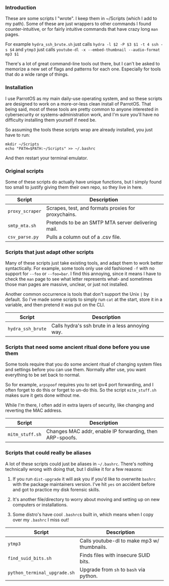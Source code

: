 ### Introduction
These are some scripts I "wrote". I keep them in ~/Scripts (which I add to my path).
Some of these are just wrappers to other commands I found counter-intuitive, or for
fairly intuitive commands that have crazy long `man` pages.

For example `hydra_ssh_brute.sh` just calls `hydra -l $2 -P $3 $1 -t 4 ssh -s $4`
and `ytmp3` just calls `youtube-dl -x --embed-thumbnail --audio-format mp3 $1`

There's a lot of great command-line tools out there, but I can't be asked to memorize
a new set of flags and patterns for each one. Especially for tools that do a wide range
of things.

### Installation
I use ParrotOS as my main daily-use operating system, and so these scripts are designed
to work on a more-or-less clean install of ParrotOS. That being said, most of these tools
are pretty common to anyone interested in cybersecurity or systems-administration work, and
I'm sure you'll have no difficulty installing them yourself if need be.


So assuming the tools these scripts wrap are already installed, you just have to run:
```
mkdir ~/Scripts
echo "PATH=$PATH:~/Scripts" >> ~/.bashrc
```
And then restart your terminal emulator.


### Original scripts
Some of these scripts do actually have unique functions, but I simply found too small
to justify giving them their own repo, so they live in here.



| Script          | Description                                         |
| --------------- | --------------------------------------------------- |
| `proxy_scraper` | Scrapes, test, and formats proxies for proxychains. |
| `smtp_mta.sh`   | Pretends to be an SMTP MTA server delivering mail.  |
| `csv_parse.py`  | Pulls a column out of a .csv file.                  |



### Scripts that just adapt other scripts
Many of these scripts just take existing tools, and adapt them to work better syntactically.
For example, some tools only use old fashioned `-f` with no support for `--foo` or `--foo=bar`.
I find this annoying, since it means I have to check the `man` page to see what letter 
represents what- and sometimes those man pages are massive, unclear, or just not installed.

Another common occurrence is tools that don't support the Unix `|` by default.
So I've made some scripts to simply run `cat` at the start, store it in a variable, and then
pretend it was put on the CLI.

| Script                        | Description                                         |
| ----------------------------- | --------------------------------------------------- |
| `hydra_ssh_brute`             | Calls hydra's ssh brute in a less annoying way.     |

### Scripts that need some ancient ritual done before you use them
Some tools require that you do some ancient ritual of changing system files and settings before
you can use them. Normally after use, you want everything to be set back to normal.

So for example, `arpspoof` requires you to set ipv4 port forwarding, and I often forget to do this
or forget to un-do this. So the script `mitm_stuff.sh` makes sure it gets done without me.

While I'm there, I often add in extra layers of security, like changing and reverting the MAC address.

| Script          | Description                                                   |
| --------------- | ------------------------------------------------------------- |
| `mitm_stuff.sh` | Changes MAC addr, enable IP forwarding, then ARP-spoofs.      |

### Scripts that could really be aliases
A lot of these scripts could just be aliases in `~/.bashrc`. There's nothing technically wrong
with doing that, but I dislike it for a few reasons:
1. If you run `dist-upgrade` it will ask you if you'd like to overwrite `bashrc` with the package
   maintainers version. I've hit `yes` on accident before and got to practice my disk forensic skills.

2. It's another file/directory to worry about moving and setting up on new computers or installations.

3. Some distro's have cool `.bashrc`s built in, which means when I copy over my `.bashrc` I miss out!


| Script                        | Description                                         |
| ----------------------------- | --------------------------------------------------- |
| `ytmp3`                       | Calls youtube-dl to make mp3 w/ thumbnails.         |
| `find_suid_bits.sh`           | Finds files with insecure SUID bits.                |
| `python_terminal_upgrade.sh`  | Upgrade from `sh` to `bash` via python.             |
